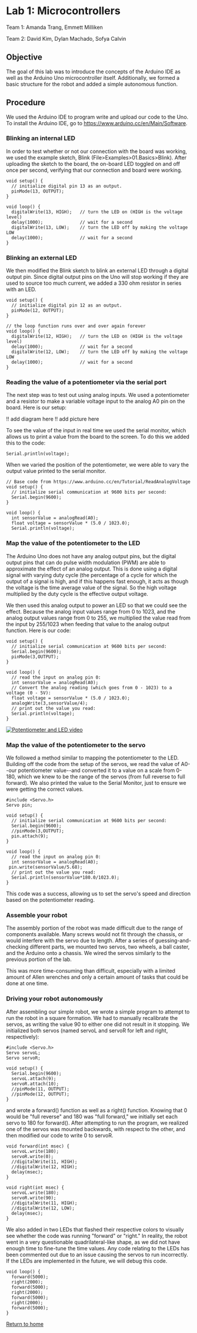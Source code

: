 # Lab 1: Microcontrollers
Team 1: Amanda Trang, Emmett Milliken

Team 2: David Kim, Dylan Machado, Sofya Calvin

## Objective 
The goal of this lab was to introduce the concepts of the Arduino IDE as well as the Arduino Uno microcontroller itself. Additionally, we formed a basic structure for the robot and added a simple autonomous function.

## Procedure
We used the Arduino IDE to program write and upload our code to the Uno. To install the Arduino IDE, go to https://www.arduino.cc/en/Main/Software.

### Blinking an internal LED
In order to test whether or not our connection with the board was working, we used the example sketch, Blink (File>Examples>01.Basics>Blink). After uploading the sketch to the board, the on-board LED toggled on and off once per second, verifying that our connection and board were working. 

```
void setup() {
  // initialize digital pin 13 as an output.
  pinMode(13, OUTPUT);
}

void loop() {
  digitalWrite(13, HIGH);   // turn the LED on (HIGH is the voltage level)
  delay(1000);              // wait for a second
  digitalWrite(13, LOW);    // turn the LED off by making the voltage LOW
  delay(1000);              // wait for a second
}
```

### Blinking an external LED
We then modified the Blink sketch to blink an external LED through a digital output pin. Since digital output pins on the Uno will stop working if they are used to source too much current, we added a 330 ohm resistor in series with an LED. 

```
void setup() {
  // initialize digital pin 12 as an output.
  pinMode(12, OUTPUT);
}

// the loop function runs over and over again forever
void loop() {
  digitalWrite(12, HIGH);   // turn the LED on (HIGH is the voltage level)
  delay(1000);              // wait for a second
  digitalWrite(12, LOW);    // turn the LED off by making the voltage LOW
  delay(1000);              // wait for a second
}
```

### Reading the value of a potentiometer via the serial port
The next step was to test out using analog inputs. We used a potentiometer and a resistor to make a variable voltage input to the analog A0 pin on the board. Here is our setup:

!! add diagram here
!! add picture here

To see the value of the input in real time we used the serial monitor, which allows us to print a value from the board to the screen. To do this we added this to the code:

```
Serial.println(voltage);
```

When we varied the position of the potentiometer, we were able to vary the output value printed to the serial monitor.

```
// Base code from https://www.arduino.cc/en/Tutorial/ReadAnalogVoltage
void setup() {
  // initialize serial communication at 9600 bits per second:
  Serial.begin(9600);
}

void loop() {
  int sensorValue = analogRead(A0);
  float voltage = sensorValue * (5.0 / 1023.0);
  Serial.println(voltage);
```

### Map the value of the potentiometer to the LED
The Arduino Uno does not have any analog output pins, but the digital output pins that can do pulse width modulation (PWM) are able to approximate the effect of an analog output. This is done using a digital signal with varying duty cycle (the percentage of a cycle for which the output of a signal is high, and if this happens fast enough, it acts as though the voltage is the time average value of the signal. So the high voltage multiplied by the duty cycle is the effective output voltage.
 
We then used this analog output to power an LED so that we could see the effect. Because the analog input values range from 0 to 1023, and the analog output values range from 0 to 255, we multiplied the value read from the input by 255/1023 when feeding that value to the analog output function. Here is our code:
 
```
void setup() {
  // initialize serial communication at 9600 bits per second:
  Serial.begin(9600);
  pinMode(3,OUTPUT);
}

void loop() {
  // read the input on analog pin 0:
  int sensorValue = analogRead(A0);
  // Convert the analog reading (which goes from 0 - 1023) to a voltage (0 - 5V):
  float voltage = sensorValue * (5.0 / 1023.0);
  analogWrite(3,sensorValue/4);
  // print out the value you read:
  Serial.println(voltage);
}
```

[![Potentiometer and LED video](https://img.youtube.com/vi/2jGTv0x4b54/0.jpg)](https://www.youtube.com/watch?v=2jGTv0x4b54)

### Map the value of the potentiometer to the servo
We followed a method similar to mapping the potentiometer to the LED. Building off the code from the setup of the servos, we read the value of A0--our potentiometer value--and converted it to a value on a scale from 0-180, which we knew to be the range of the servos (from full reverse to full forward). We also printed the value to the Serial Monitor, just to ensure we were getting the correct values.

```
#include <Servo.h>
Servo pin;

void setup() {
  // initialize serial communication at 9600 bits per second:
  Serial.begin(9600);
  //pinMode(3,OUTPUT);
  pin.attach(9);
}

void loop() {
  // read the input on analog pin 0:
  int sensorValue = analogRead(A0);
 pin.write(sensorValue/5.68);
  // print out the value you read:
  Serial.println(sensorValue*180.0/1023.0);
}
```

This code was a success, allowing us to set the servo's speed and direction based on the potentiometer reading.

### Assemble your robot
The assembly portion of the robot was made difficult due to the range of components available. Many screws would not fit through the chassis, or would interfere with the servo due to length. After a series of guessing-and-checking different parts, we mounted two servos, two wheels, a ball caster, and the Arduino onto a chassis. We wired the servos similarly to the previous portion of the lab. 

This was more time-consuming than difficult, especially with a limited amount of Allen wrenches and only a certain amount of tasks that could be done at one time.

### Driving your robot autonomously
After assembling our simple robot, we wrote a simple program to attempt to run the robot in a square formation. We had to manually recalibrate the servos, as writing the value 90 to either one did not result in it stopping. We initialized both servos (named servoL and servoR for left and right, respectively):

```
#include <Servo.h>
Servo servoL;
Servo servoR;

void setup() {
  Serial.begin(9600);
  servoL.attach(9);
  servoR.attach(10);
  //pinMode(11, OUTPUT);
  //pinMode(12, OUTPUT);
}
```

and wrote a forward() function as well as a right() function. Knowing that 0 would be "full reverse" and 180 was "full forward," we initially set each servo to 180 for forward(). After attempting to run the program, we realized one of the servos was mounted backwards, with respect to the other, and then modified our code to write 0 to servoR.

```
void forward(int msec) {
  servoL.write(180);
  servoR.write(0);
  //digitalWrite(11, HIGH);
  //digitalWrite(12, HIGH);
  delay(msec);
}

void right(int msec) {
  servoL.write(180);
  servoR.write(90);
  //digitalWrite(11, HIGH);
  //digitalWrite(12, LOW);
  delay(msec);
}
```

We also added in two LEDs that flashed their respective colors to visually see whether the code was running "forward" or "right."  In reality, the robot went in a very questionable quadrilateral-like shape, as we did not have enough time to fine-tune the time values. Any code relating to the LEDs has been commented out due to an issue causing the servos to run incorrectly. If the LEDs are implemented in the future, we will debug this code.

```
void loop() {
  forward(5000);
  right(2000);
  forward(5000);
  right(2000);
  forward(5000);
  right(2000);
  forward(5000);
}
```


[Return to home](https://sofyacalvin.github.io/ece3400-group3/)

